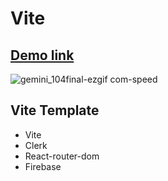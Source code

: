 # Vite

## [Demo link](https://gemini-travel-vite.vercel.app/)

![gemini_104final-ezgif com-speed](https://github.com/user-attachments/assets/a71b1b0c-7da7-49a4-821e-f7df1af35cc0)


## Vite Template
- Vite
- Clerk
- React-router-dom
- Firebase

